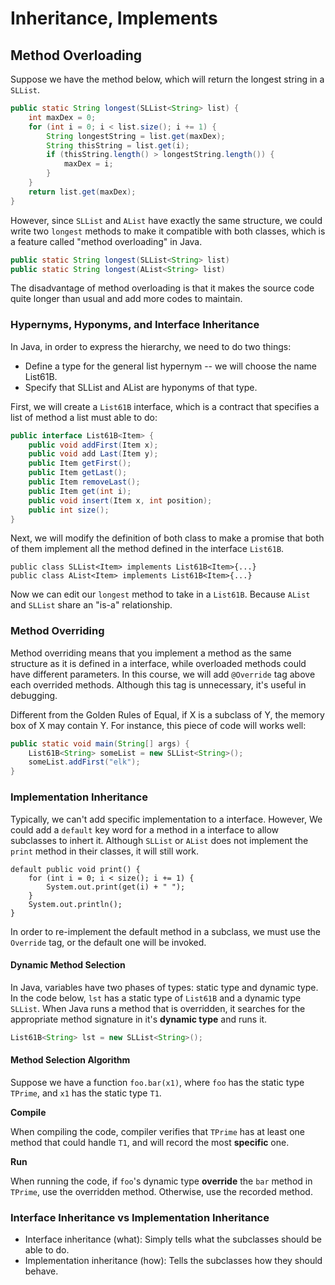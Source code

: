 # Inheritance, Implements

## Method Overloading

Suppose we have the method below, which will return the longest string in a `SLList`.

```java
public static String longest(SLList<String> list) {
    int maxDex = 0;
    for (int i = 0; i < list.size(); i += 1) {
        String longestString = list.get(maxDex);
        String thisString = list.get(i);
        if (thisString.length() > longestString.length()) {
            maxDex = i;
        }
    }
    return list.get(maxDex);
}
```

However, since `SLList` and `AList` have exactly the same structure, we could write two `longest` methods to make it compatible with both classes, which is a feature called "method overloading" in Java.

```java
public static String longest(SLList<String> list)
public static String longest(AList<String> list)
```

The disadvantage of method overloading is that it makes the source code quite longer than usual and add more codes to maintain.

### Hypernyms, Hyponyms, and Interface Inheritance

In Java, in order to express the hierarchy, we need to do two things:

* Define a type for the general list hypernym -- we will choose the name List61B.
* Specify that SLList and AList are hyponyms of that type.

First, we will create a `List61B` interface, which is a contract that specifies a list of method a list must able to do:

```java
public interface List61B<Item> {
    public void addFirst(Item x);
    public void add Last(Item y);
    public Item getFirst();
    public Item getLast();
    public Item removeLast();
    public Item get(int i);
    public void insert(Item x, int position);
    public int size();
}
```

Next, we will modify the definition of both class to make a promise that both of them implement all the method defined in the interface `List61B`.

```text
public class SLList<Item> implements List61B<Item>{...}
public class AList<Item> implements List61B<Item>{...}
```

Now we can edit our `longest` method to take in a `List61B`. Because `AList` and `SLList` share an "is-a" relationship.

### Method Overriding

Method overriding means that you implement a method as the same structure as it is defined in a interface, while overloaded methods could have different parameters. In this course, we will add `@Override` tag above each overrided methods. Although this tag is unnecessary, it's useful in debugging.

Different from the Golden Rules of Equal, if X is a subclass of Y, the memory box of X may contain Y. For instance, this piece of code will works well:

```java
public static void main(String[] args) {
    List61B<String> someList = new SLList<String>();
    someList.addFirst("elk");
}
```

### Implementation Inheritance

Typically, we can't add specific implementation to a interface. However, We could add a `default` key word for a method in a interface to allow subclasses to inhert it. Although `SLList` or `AList` does not implement the `print` method in their classes, it will still work.

```text
default public void print() {
    for (int i = 0; i < size(); i += 1) {
        System.out.print(get(i) + " ");
    }
    System.out.println();
}
```

In order to re-implement the default method in a subclass, we must use the `Override` tag, or the default one will be invoked.

#### Dynamic Method Selection

In Java, variables have two phases of types: static type and dynamic type. In the code below, `lst` has a static type of `List61B` and a dynamic type `SLList`. When Java runs a method that is overridden, it searches for the appropriate method signature in it's **dynamic type** and runs it.

```java
List61B<String> lst = new SLList<String>();
```

#### Method Selection Algorithm

Suppose we have a function `foo.bar(x1)`, where `foo` has the static type `TPrime`, and `x1` has the static type `T1`.

**Compile**

When compiling the code, compiler verifies that `TPrime` has at least one method that could handle `T1`, and will record the most **specific** one.

**Run**

When running the code, if `foo`'s dynamic type **override** the `bar` method in `TPrime`, use the overridden method. Otherwise, use the recorded method.

### Interface Inheritance vs Implementation Inheritance

* Interface inheritance \(what\): Simply tells what the subclasses should be able to do.
* Implementation inheritance \(how\): Tells the subclasses how they should behave.

